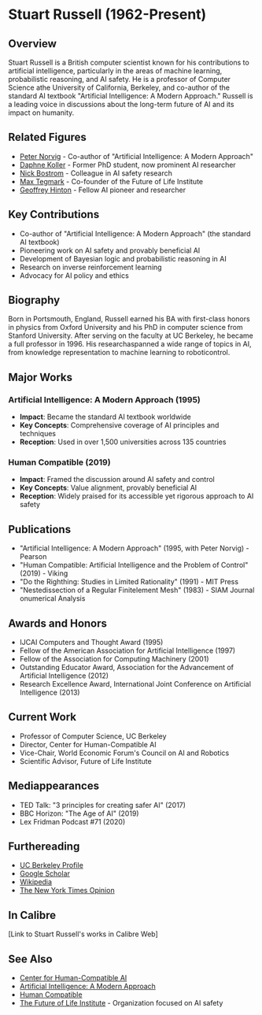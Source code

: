 # Stuart Russell (1962-Present)

## Overview
Stuart Russell is a British computer scientist known for his contributions to artificial intelligence, particularly in the areas of machine learning, probabilistic reasoning, and AI safety. He is a professor of Computer Science athe University of California, Berkeley, and co-author of the standard AI textbook "Artificial Intelligence: A Modern Approach." Russell is a leading voice in discussions about the long-term future of AI and its impact on humanity.

## Related Figures
- [Peter Norvig](/ai/persons/peter_norvig.md) - Co-author of "Artificial Intelligence: A Modern Approach"
- [Daphne Koller](/ai/persons/daphne_koller.md) - Former PhD student, now prominent AI researcher
- [Nick Bostrom](/ai/persons/nick_bostrom.md) - Colleague in AI safety research
- [Max Tegmark](/ai/persons/max_tegmark.md) - Co-founder of the Future of Life Institute
- [Geoffrey Hinton](/ai/persons/geoffrey_hinton.md) - Fellow AI pioneer and researcher

## Key Contributions
- Co-author of "Artificial Intelligence: A Modern Approach" (the standard AI textbook)
- Pioneering work on AI safety and provably beneficial AI
- Development of Bayesian logic and probabilistic reasoning in AI
- Research on inverse reinforcement learning
- Advocacy for AI policy and ethics

## Biography
Born in Portsmouth, England, Russell earned his BA with first-class honors in physics from Oxford University and his PhD in computer science from Stanford University. After serving on the faculty at UC Berkeley, he became a full professor in 1996. His researchaspanned a wide range of topics in AI, from knowledge representation to machine learning to roboticontrol.

## Major Works
### Artificial Intelligence: A Modern Approach (1995)
- **Impact**: Became the standard AI textbook worldwide
- **Key Concepts**: Comprehensive coverage of AI principles and techniques
- **Reception**: Used in over 1,500 universities across 135 countries

### Human Compatible (2019)
- **Impact**: Framed the discussion around AI safety and control
- **Key Concepts**: Value alignment, provably beneficial AI
- **Reception**: Widely praised for its accessible yet rigorous approach to AI safety

## Publications
- "Artificial Intelligence: A Modern Approach" (1995, with Peter Norvig) - Pearson
- "Human Compatible: Artificial Intelligence and the Problem of Control" (2019) - Viking
- "Do the Righthing: Studies in Limited Rationality" (1991) - MIT Press
- "Nestedissection of a Regular Finitelement Mesh" (1983) - SIAM Journal onumerical Analysis

## Awards and Honors
- IJCAI Computers and Thought Award (1995)
- Fellow of the American Association for Artificial Intelligence (1997)
- Fellow of the Association for Computing Machinery (2001)
- Outstanding Educator Award, Association for the Advancement of Artificial Intelligence (2012)
- Research Excellence Award, International Joint Conference on Artificial Intelligence (2013)

## Current Work
- Professor of Computer Science, UC Berkeley
- Director, Center for Human-Compatible AI
- Vice-Chair, World Economic Forum's Council on AI and Robotics
- Scientific Advisor, Future of Life Institute

## Mediappearances
- TED Talk: "3 principles for creating safer AI" (2017)
- BBC Horizon: "The Age of AI" (2019)
- Lex Fridman Podcast #71 (2020)

## Furthereading
- [UC Berkeley Profile](https://people.eecs.berkeley.edu/~russell/)
- [Google Scholar](https://scholar.google.com/citations?user=WnJm5QwAAAAJ)
- [Wikipedia](https://en.wikipedia.org/wiki/Stuart_Russell_(computer_scientist))
- [The New York Times Opinion](https://www.nytimes.com/2019/10/08/opinion/artificial-intelligence.html)

## In Calibre
[Link to Stuart Russell's works in Calibre Web]

## See Also
- [Center for Human-Compatible AI](https://humancompatible.ai/)
- [Artificial Intelligence: A Modern Approach](http://aima.cs.berkeley.edu/)
- [Human Compatible](https://humancompatible.ai/book)
- [The Future of Life Institute](https://futureoflife.org/) - Organization focused on AI safety




